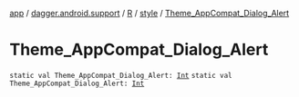 [app](../../../index.md) / [dagger.android.support](../../index.md) / [R](../index.md) / [style](index.md) / [Theme_AppCompat_Dialog_Alert](./-theme_-app-compat_-dialog_-alert.md)

# Theme_AppCompat_Dialog_Alert

`static val Theme_AppCompat_Dialog_Alert: `[`Int`](https://kotlinlang.org/api/latest/jvm/stdlib/kotlin/-int/index.html)
`static val Theme_AppCompat_Dialog_Alert: `[`Int`](https://kotlinlang.org/api/latest/jvm/stdlib/kotlin/-int/index.html)